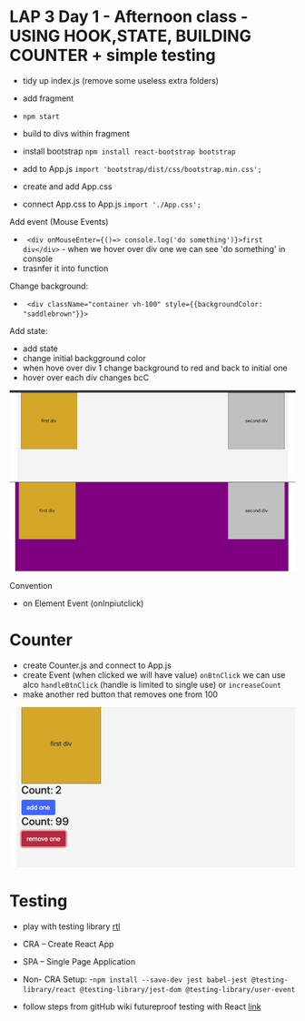 # LAP 3 Day 1 - Afternoon class - USING HOOK,STATE, BUILDING COUNTER + simple testing


- tidy up index.js (remove some useless extra folders)
- add fragment 

- `npm start` 
- build to divs within fragment
- install bootstrap 
 `npm install react-bootstrap bootstrap`
- add to App.js 
 `import 'bootstrap/dist/css/bootstrap.min.css';`
- create and add App.css
- connect App.css to App.js `import './App.css';`

Add event (Mouse Events)
- ` <div onMouseEnter={()=> console.log('do something')}>first div</div>` - when we hover over div one we can see 'do something' in console
- trasnfer it into function 

Change background:
- ` <div className="container vh-100" style={{backgroundColor: "saddlebrown"}}>`

Add state:
- add state 
- change initial backgground color
- when hove over div 1 change background to red and back to initial one
- hover over each div changes bcC 

![pic1](./assets/pic1.png)
![pic2](./assets/pic2.png)


Convention
- on Element Event (onInpiutclick)


# Counter
- create Counter.js and connect to App.js
- create Event (when clicked we will have value) `onBtnClick` we can use alco `handleBtnClick` (handle is limited to single use) or `increaseCount`
- make another red button that removes one from 100

![pic2](./assets/count.png)


# Testing
- play with testing library [rtl](https://testing-library.com/docs/react-testing-library/intro/)

- CRA – Create React App
- SPA – Single Page Application

- Non- CRA Setup:
-`npm install --save-dev jest babel-jest @testing-library/react @testing-library/jest-dom @testing-library/user-event`
 - follow steps from gitHub wiki futureproof testing with React [link](https://github.com/getfutureproof/fp_guides_wiki/wiki/Testing-React:-Jest-and-React-Testing-Library)
